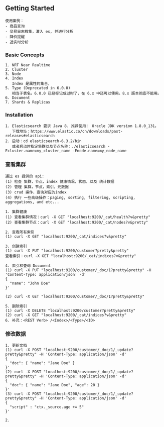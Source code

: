 ## Getting Started
    使用案例：
    - 商品查询
    - 交易日志搜集，灌入 es, 并进行分析
    - 降价提醒
    - 近实时分析
### Basic Concepts
    1. NRT Near Realtime 
    2. Cluster 
    3. Node
    4. Index
       Index 是属性的集合，
    5. Type (Deprecated in 6.0.0) 
       相当于表名。6.0.0 已经标记成过时了，在 6.x 中还可以使用。8.x 版本彻底不能用。
    6. Document
    7. Shards & Replicas
### Installation
    1. Elasticsearch 要求 Java 8. 推荐使用： Oracle JDK version 1.8.0_131。
       下载地址：https://www.elastic.co/cn/downloads/past-releases#elasticsearch 
    2. 启动：cd elasticsearch-6.3.2/bin
       或者启动时指定集群以及节点名称：./elasticsearch -Ecluster.name=my_cluster_name -Enode.name=my_node_name

### 查看集群
    通过 es 提供的 api:
    (1) 检查 集群，节点，index 健康情况，状态，以及 统计数据
    (2) 管理 集群，节点，索引，元数据
    (3) crud 操作，查询对应的index
    (4) 执行 一些高级操作：paging, sorting, filtering, scripting, aggregations, and etc...
    
    1. 集群健康
    (1) 查看集群情况：curl -X GET "localhost:9200/_cat/health?v&pretty"
    (2) 查看集群节点：curl -X GET "localhost:9200/_cat/nodes?v&pretty"
   
    2. 查看所有索引
    (1) curl -X GET "localhost:9200/_cat/indices?v&pretty"
    
    3. 创建索引
    (1) curl -X PUT "localhost:9200/customer?pretty&pretty"
    查看索引：curl -X GET "localhost:9200/_cat/indices?v&pretty"

    4. 索引和查询 Document
    (1) curl -X PUT "localhost:9200/customer/_doc/1?pretty&pretty" -H 'Content-Type: application/json' -d'
    {
      "name": "John Doe"
    }'

    (2) curl -X GET "localhost:9200/customer/_doc/1?pretty&pretty"
    
    5. 删除索引
    (1) curl -X DELETE "localhost:9200/customer?pretty&pretty"
    (2) curl -X GET "localhost:9200/_cat/indices?v&pretty"
    6. 补充：<REST Verb> /<Index>/<Type>/<ID>
   
### 修改数据
    1. 更新文档
    (1) curl -X POST "localhost:9200/customer/_doc/1/_update?pretty&pretty" -H 'Content-Type: application/json' -d'
    {
      "doc": { "name": "Jane Doe" }
    }'
    (2) curl -X POST "localhost:9200/customer/_doc/1/_update?pretty&pretty" -H 'Content-Type: application/json' -d'
    {
      "doc": { "name": "Jane Doe", "age": 20 }
    }'
    (3) curl -X POST "localhost:9200/customer/_doc/1/_update?pretty&pretty" -H 'Content-Type: application/json' -d'
    {
      "script" : "ctx._source.age += 5"
    }'

    2. 
    
 


      